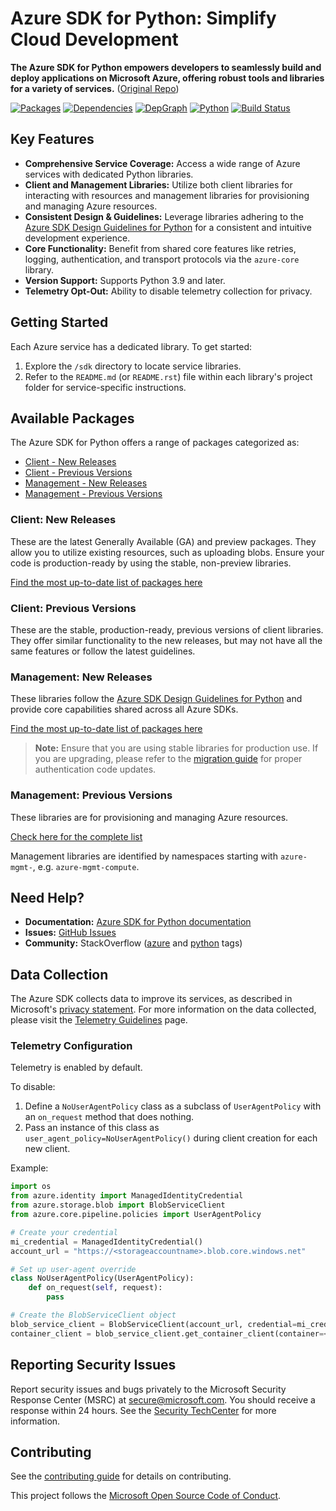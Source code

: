 # Azure SDK for Python: Simplify Cloud Development

**The Azure SDK for Python empowers developers to seamlessly build and deploy applications on Microsoft Azure, offering robust tools and libraries for a variety of services.** ([Original Repo](https://github.com/Azure/azure-sdk-for-python))

[![Packages](https://img.shields.io/badge/packages-latest-blue.svg)](https://azure.github.io/azure-sdk/releases/latest/python.html) [![Dependencies](https://img.shields.io/badge/dependency-report-blue.svg)](https://azuresdkartifacts.blob.core.windows.net/azure-sdk-for-python/dependencies/dependencies.html) [![DepGraph](https://img.shields.io/badge/dependency-graph-blue.svg)](https://azuresdkartifacts.blob.core.windows.net/azure-sdk-for-python/dependencies/dependencyGraph/index.html) [![Python](https://img.shields.io/pypi/pyversions/azure-core.svg?maxAge=2592000)](https://pypi.python.org/pypi/azure/) [![Build Status](https://dev.azure.com/azure-sdk/public/_apis/build/status/python/python%20-%20core%20-%20ci?branchName=main)](https://dev.azure.com/azure-sdk/public/_build/latest?definitionId=458&branchName=main)

## Key Features

*   **Comprehensive Service Coverage:** Access a wide range of Azure services with dedicated Python libraries.
*   **Client and Management Libraries:** Utilize both client libraries for interacting with resources and management libraries for provisioning and managing Azure resources.
*   **Consistent Design & Guidelines:** Leverage libraries adhering to the [Azure SDK Design Guidelines for Python](https://azure.github.io/azure-sdk/python/guidelines/) for a consistent and intuitive development experience.
*   **Core Functionality:** Benefit from shared core features like retries, logging, authentication, and transport protocols via the `azure-core` library.
*   **Version Support:**  Supports Python 3.9 and later.
*   **Telemetry Opt-Out:** Ability to disable telemetry collection for privacy.

## Getting Started

Each Azure service has a dedicated library.  To get started:

1.  Explore the `/sdk` directory to locate service libraries.
2.  Refer to the `README.md` (or `README.rst`) file within each library's project folder for service-specific instructions.

## Available Packages

The Azure SDK for Python offers a range of packages categorized as:

*   [Client - New Releases](#client-new-releases)
*   [Client - Previous Versions](#client-previous-versions)
*   [Management - New Releases](#management-new-releases)
*   [Management - Previous Versions](#management-previous-versions)

### Client: New Releases

These are the latest Generally Available (GA) and preview packages.  They allow you to utilize existing resources, such as uploading blobs.  Ensure your code is production-ready by using the stable, non-preview libraries.

[Find the most up-to-date list of packages here](https://azure.github.io/azure-sdk/releases/latest/index.html#python)

### Client: Previous Versions

These are the stable, production-ready, previous versions of client libraries. They offer similar functionality to the new releases, but may not have all the same features or follow the latest guidelines.

### Management: New Releases

These libraries follow the [Azure SDK Design Guidelines for Python](https://azure.github.io/azure-sdk/python/guidelines/) and provide core capabilities shared across all Azure SDKs.

[Find the most up-to-date list of packages here](https://azure.github.io/azure-sdk/releases/latest/mgmt/python.html)

>   **Note:** Ensure that you are using stable libraries for production use.  If you are upgrading, please refer to the [migration guide](https://github.com/Azure/azure-sdk-for-python/blob/main/doc/sphinx/mgmt_quickstart.rst#migration-guide) for proper authentication code updates.

### Management: Previous Versions

These libraries are for provisioning and managing Azure resources.

[Check here for the complete list](https://azure.github.io/azure-sdk/releases/latest/all/python.html)

Management libraries are identified by namespaces starting with `azure-mgmt-`, e.g. `azure-mgmt-compute`.

## Need Help?

*   **Documentation:** [Azure SDK for Python documentation](https://aka.ms/python-docs)
*   **Issues:** [GitHub Issues](https://github.com/Azure/azure-sdk-for-python/issues)
*   **Community:** StackOverflow ([azure](https://stackoverflow.com/questions/tagged/azure) and [python](https://stackoverflow.com/questions/tagged/python) tags)

## Data Collection

The Azure SDK collects data to improve its services, as described in Microsoft's [privacy statement](https://go.microsoft.com/fwlink/?LinkID=824704). For more information on the data collected, please visit the [Telemetry Guidelines](https://azure.github.io/azure-sdk/general_azurecore.html#telemetry-policy) page.

### Telemetry Configuration

Telemetry is enabled by default.

To disable:
1.  Define a `NoUserAgentPolicy` class as a subclass of `UserAgentPolicy` with an `on_request` method that does nothing.
2.  Pass an instance of this class as `user_agent_policy=NoUserAgentPolicy()` during client creation for each new client.

Example:

```python
import os
from azure.identity import ManagedIdentityCredential
from azure.storage.blob import BlobServiceClient
from azure.core.pipeline.policies import UserAgentPolicy

# Create your credential
mi_credential = ManagedIdentityCredential()
account_url = "https://<storageaccountname>.blob.core.windows.net"

# Set up user-agent override
class NoUserAgentPolicy(UserAgentPolicy):
    def on_request(self, request):
        pass

# Create the BlobServiceClient object
blob_service_client = BlobServiceClient(account_url, credential=mi_credential, user_agent_policy=NoUserAgentPolicy())
container_client = blob_service_client.get_container_client(container=<container_name>)
```

## Reporting Security Issues

Report security issues and bugs privately to the Microsoft Security Response Center (MSRC) at <secure@microsoft.com>. You should receive a response within 24 hours. See the [Security TechCenter](https://www.microsoft.com/msrc/faqs-report-an-issue) for more information.

## Contributing

See the [contributing guide](https://github.com/Azure/azure-sdk-for-python/blob/main/CONTRIBUTING.md) for details on contributing.

This project follows the [Microsoft Open Source Code of Conduct](https://opensource.microsoft.com/codeofconduct/).